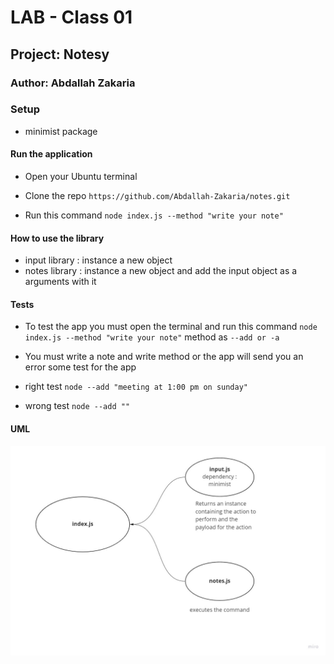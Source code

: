 # LAB - Class 01

## Project: Notesy

### Author: Abdallah Zakaria

### Setup
- minimist package

#### Run the application 
- Open your Ubuntu terminal

- Clone the repo `https://github.com/Abdallah-Zakaria/notes.git`

- Run this command `node index.js --method "write your note"` 

#### How to use the library 
- input library : instance a new object
- notes library : instance a new object and add the input object as a arguments with it

#### Tests

- To test the app you must open the terminal and run this command `node index.js --method "write your note"` 
method as `--add or -a`

- You must write a note and write method or the app will send you an error 
some test for the app 
 - right test `node --add "meeting at 1:00 pm on sunday"`
 - wrong test `node --add ""`


#### UML

![UML](img/UML-class01.jpg)

